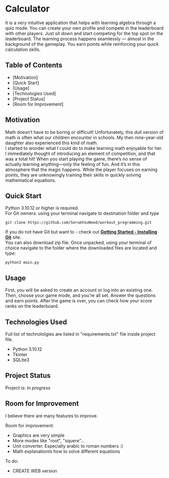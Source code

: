 # Calculator
It is a very intuitive application that helps with learning algebra through a quiz mode. You can create your own profile and compete in the leaderboard with other players. Just sit down and start competing for the top spot on the leaderboard. The learning process happens seamlessly — almost in the background of the gameplay. You earn points while reinforcing your quick calculation skills.


## Table of Contents
* [Motivation]
* [Quick Start]
* [Usage]
* [Technologies Used]
* [Project Status]
* [Room for Improvement]


## Motivation
Math doesn’t have to be boring or difficult! Unfortunately, this dull version of math is often what our children encounter in schools. My then nine-year-old daughter also experienced this kind of math.  
I started to wonder what I could do to make learning math enjoyable for her. I immediately thought of introducing an element of competition, and that was a total hit! When you start playing the game, there’s no sense of actually learning anything—only the feeling of fun. And it’s in this atmosphere that the magic happens. While the player focuses on earning points, they are unknowingly training their skills in quickly solving mathematical equations.


## Quick Start
Python 3.10.12 or higher is required.  
For Git owners: using your terminal navigate to destination folder and type
```
git clone https://github.com/SerumYouNeed/workout_programming.git
```
If you do not have Git but want to - check out **[Getting Started - Installing Git](https://git-scm.com/book/en/v2/Getting-Started-Installing-Git)** site.  
You can also download zip file. Once unpacked, using your terminal of choice navigate to the folder where the downloaded files are located and type:
```
python3 main.py
```


## Usage
First, you will be asked to create an account or log into an existing one. Then, choose your game mode, and you're all set. Answer the questions and earn points. After the game is over, you can check how your score ranks on the leaderboard.


## Technologies Used
Full list of technololgies are listed in "requirements.txt" file inside project file. 
- Python 3.10.12
- Tkinter
- SQLite3


## Project Status
Project is: _in progress_ 


## Room for Improvement
I believe there are many features to improve.

Room for improvement:
- Graphics are very simple 
- More modes like "root", "squere"...
- Unit converter. Especially arabic to roman numbers :)
- Math explanationts how to solve different equations 

To do:
- CREATE WEB version

